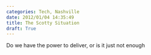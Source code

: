 ```yaml
---
categories: Tech, Nashville
date: 2012/01/04 14:35:49
title: The Scotty Situation
draft: True
---
```

Do we have the power to deliver, or is it just not enough
